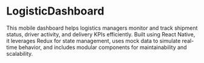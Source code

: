 # LogisticDashboard
This mobile dashboard helps logistics managers monitor and track shipment status, driver activity, and delivery KPIs efficiently. Built using React Native, it leverages Redux for state management, uses mock data to simulate real-time behavior, and includes modular components for maintainability and scalability.
